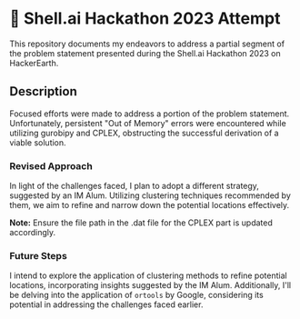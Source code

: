 # 🚀 Shell.ai Hackathon 2023 Attempt

This repository documents my endeavors to address a partial segment of the problem statement presented during the Shell.ai Hackathon 2023 on HackerEarth.

## Description

Focused efforts were made to address a portion of the problem statement. Unfortunately, persistent "Out of Memory" errors were encountered while utilizing gurobipy and CPLEX, obstructing the successful derivation of a viable solution.

### Revised Approach

In light of the challenges faced, I plan to adopt a different strategy, suggested by an IM Alum. Utilizing clustering techniques recommended by them, we aim to refine and narrow down the potential locations effectively.

**Note:** Ensure the file path in the .dat file for the CPLEX part is updated accordingly.

### Future Steps

I intend to explore the application of clustering methods to refine potential locations, incorporating insights suggested by the IM Alum. Additionally, I'll be delving into the application of `ortools` by Google, considering its potential in addressing the challenges faced earlier.
